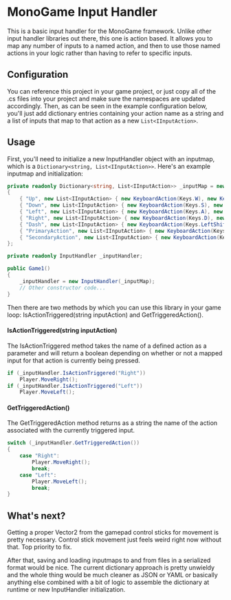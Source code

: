 # MonoGame Input Handler

This is a basic input handler for the MonoGame framework.
Unlike other input handler libraries out there, this one is action based.
It allows you to map any number of inputs to a named action, and then to use those named actions in your logic rather than having to refer to specific inputs.

## Configuration 

You can reference this project in your game project, or just copy all of the .cs files into your project and make sure the namespaces are updated accordingly.
Then, as can be seen in the example configuration below, you'll just add dictionary entries containing your action name as a string and a list of inputs that map to that action as a new `List<IInputAction>`.

## Usage

First, you'll need to initialize a new InputHandler object with an inputmap, which is a `Dictionary<string, List<IInputAction>>`.
Here's an example inputmap and initialization:
```csharp
private readonly Dictionary<string, List<IInputAction>> _inputMap = new()
{
    { "Up", new List<IInputAction> { new KeyboardAction(Keys.W), new KeyboardAction(Keys.Up), new GamePadAction(Buttons.LeftThumbstickUp) } },
    { "Down", new List<IInputAction> { new KeyboardAction(Keys.S), new KeyboardAction(Keys.Down), new GamePadAction(Buttons.LeftThumbstickDown) } },
    { "Left", new List<IInputAction> { new KeyboardAction(Keys.A), new KeyboardAction(Keys.Left), new GamePadAction(Buttons.LeftThumbstickLeft) } },
    { "Right", new List<IInputAction> { new KeyboardAction(Keys.D), new KeyboardAction(Keys.Right), new GamePadAction(Buttons.LeftThumbstickRight) } },
    { "Dash", new List<IInputAction> { new KeyboardAction(Keys.LeftShift), new KeyboardAction(Keys.RightShift), new GamePadAction(Buttons.LeftTrigger) } },
    { "PrimaryAction", new List<IInputAction> { new KeyboardAction(Keys.Space), new MouseClickedAction("Left"), new GamePadAction(Buttons.A) } },
    { "SecondaryAction", new List<IInputAction> { new KeyboardAction(Keys.LeftControl), new KeyboardAction(Keys.RightControl), new MouseClickedAction("Right"), new GamePadAction(Buttons.RightTrigger) } },
};

private readonly InputHandler _inputHandler;

public Game1()
{
    _inputHandler = new InputHandler(_inputMap);
    // Other constructor code...
}
```
Then there are two methods by which you can use this library in your game loop: IsActionTriggered(string inputAction) and GetTriggeredAction().

#### IsActionTriggered(string inputAction)

The IsActionTriggered method takes the name of a defined action as a parameter and will return a boolean depending on whether or not a mapped input for that action is currently being pressed.
```csharp
if (_inputHandler.IsActionTriggered("Right"))
    Player.MoveRight();
if (_inputHandler.IsActionTriggered("Left"))
    Player.MoveLeft();
```

#### GetTriggeredAction()

The GetTriggeredAction method returns as a string the name of the action associated with the currently triggered input.
```csharp
switch (_inputHandler.GetTriggeredAction())
{
    case "Right":
        Player.MoveRight();
        break;
    case "Left":
        Player.MoveLeft();
        break;
}
```

## What's next?

Getting a proper Vector2 from the gamepad control sticks for movement is pretty necessary.
Control stick movement just feels weird right now without that.
Top priority to fix.

After that, saving and loading inputmaps to and from files in a serialized format would be nice.
The current dictionary approach is pretty unwieldy and the whole thing would be much cleaner as JSON or YAML or basically anything else combined with a bit of logic to assemble the dictionary at runtime or new InputHandler initialization.

